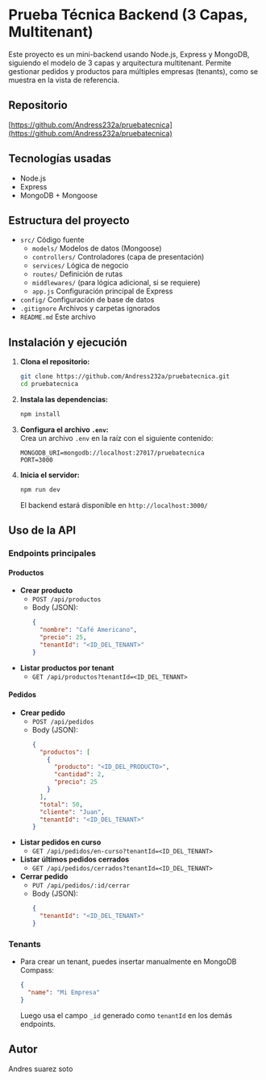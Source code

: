 # Prueba Técnica Backend (3 Capas, Multitenant)

Este proyecto es un mini-backend usando Node.js, Express y MongoDB, siguiendo el modelo de 3 capas y arquitectura multitenant. Permite gestionar pedidos y productos para múltiples empresas (tenants), como se muestra en la vista de referencia.

## Repositorio
[https://github.com/Andress232a/pruebatecnica](https://github.com/Andress232a/pruebatecnica)

## Tecnologías usadas
- Node.js
- Express
- MongoDB + Mongoose

## Estructura del proyecto
- `src/` Código fuente  
  - `models/` Modelos de datos (Mongoose)  
  - `controllers/` Controladores (capa de presentación)  
  - `services/` Lógica de negocio  
  - `routes/` Definición de rutas  
  - `middlewares/` (para lógica adicional, si se requiere)  
  - `app.js` Configuración principal de Express
- `config/` Configuración de base de datos
- `.gitignore` Archivos y carpetas ignorados
- `README.md` Este archivo

## Instalación y ejecución

1. **Clona el repositorio:**  
   ```bash
   git clone https://github.com/Andress232a/pruebatecnica.git
   cd pruebatecnica
   ```
2. **Instala las dependencias:**  
   ```bash
   npm install
   ```
3. **Configura el archivo `.env`:**  
   Crea un archivo `.env` en la raíz con el siguiente contenido:
   ```env
   MONGODB_URI=mongodb://localhost:27017/pruebatecnica
   PORT=3000
   ```
4. **Inicia el servidor:**  
   ```bash
   npm run dev
   ```
   El backend estará disponible en `http://localhost:3000/`

## Uso de la API

### Endpoints principales

#### Productos
- **Crear producto**
  - `POST /api/productos`
  - Body (JSON):
    ```json
    {
      "nombre": "Café Americano",
      "precio": 25,
      "tenantId": "<ID_DEL_TENANT>"
    }
    ```
- **Listar productos por tenant**
  - `GET /api/productos?tenantId=<ID_DEL_TENANT>`

#### Pedidos
- **Crear pedido**
  - `POST /api/pedidos`
  - Body (JSON):
    ```json
    {
      "productos": [
        {
          "producto": "<ID_DEL_PRODUCTO>",
          "cantidad": 2,
          "precio": 25
        }
      ],
      "total": 50,
      "cliente": "Juan",
      "tenantId": "<ID_DEL_TENANT>"
    }
    ```
- **Listar pedidos en curso**
  - `GET /api/pedidos/en-curso?tenantId=<ID_DEL_TENANT>`
- **Listar últimos pedidos cerrados**
  - `GET /api/pedidos/cerrados?tenantId=<ID_DEL_TENANT>`
- **Cerrar pedido**
  - `PUT /api/pedidos/:id/cerrar`
  - Body (JSON):
    ```json
    {
      "tenantId": "<ID_DEL_TENANT>"
    }
    ```

### Tenants
- Para crear un tenant, puedes insertar manualmente en MongoDB Compass:
  ```json
  {
    "name": "Mi Empresa"
  }
  ```
  Luego usa el campo `_id` generado como `tenantId` en los demás endpoints.

## Autor
Andres suarez soto
